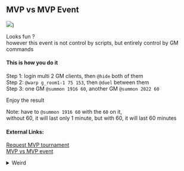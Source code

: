 ## MVP vs MVP Event

[![](http://img.youtube.com/vi/p4AgdL2slP8/0.jpg)](https://www.youtube.com/embed/p4AgdL2slP8?feature=player_embedded))

Looks fun ?  
however this event is not control by scripts, but entirely control by GM commands

#### This is how you do it
Step 1: login multi 2 GM clients, then `@hide` both of them  
Step 2: `@warp g_room1-1 75 153`, then `@duel` between them  
Step 3: one GM `@summon 1916 60`, another GM `@summon 2022 60`

Enjoy the result

Note: have to `@summon 1916 60` with the `60` on it,  
without 60, it will last only 1 minute, but with 60, it will last 60 minutes

#### External Links:
[Request MVP tournament](https://rathena.org/board/topic/60836-request-turnament-mvp/)  
[MVP vs MVP event](https://rathena.org/board/topic/74316-event-mvp-vs-mvp/?do=findComment&comment=157235)

<details>
<summary>Weird</summary>
weird, the retaliate to master is no longer needed, I leave it as yes

```
// When a mob is attacked by another monster, will the mob retaliate against the master of said mob instead of the mob itself?
// NOTE: Summoned mobs are both those acquired via @summon and summoned by Alchemists
retaliate_to_master: yes
```
</details>
